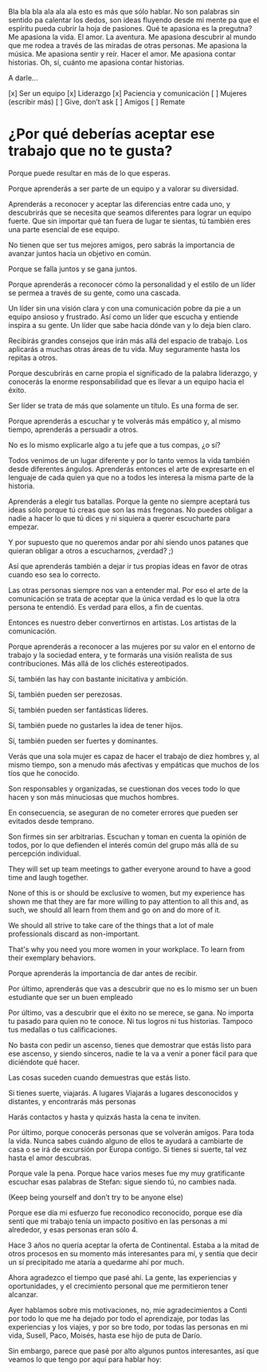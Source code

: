 Bla bla bla ala ala ala esto es más que sólo hablar. No son palabras sin sentido pa calentar los dedos, son ideas fluyendo desde mi mente pa que el espíritu pueda cubrir la hoja de pasiones. Qué te apasiona es la pregutna? Me apasiona la vida. El amor. La aventura. Me apasiona descubrir al mundo que me rodea a través de las miradas de otras personas. Me apasiona la música. Me apasiona sentir y reír. Hacer el amor. Me apasiona contar historias. Oh, sí, cuánto me apasiona contar historias.

A darle...


[x] Ser un equipo
[x] Liderazgo
[x] Paciencia y comunicación
[ ] Mujeres (escribir más)
[ ] Give, don’t ask
[ ] Amigos
[ ] Remate

# ¿Por qué deberías aceptar ese trabajo que no te gusta?

Porque puede resultar en más de lo que esperas.

<!-- Ser un equipo -->

Porque aprenderás a ser parte de un equipo y a valorar su diversidad.

Aprenderás a reconocer y aceptar las diferencias entre cada uno, y descubrirás que se necesita que seamos diferentes para lograr un equipo fuerte. Que sin importar qué tan fuera de lugar te sientas, tú también eres una parte esencial de ese equipo.

No tienen que ser tus mejores amigos, pero sabrás la importancia de avanzar juntos hacia un objetivo en común.

Porque se falla juntos y se gana juntos.

<!-- Liderazgo -->

Porque aprenderás a reconocer cómo la personalidad y el estilo de un líder se permea a través de su gente, como una cascada.

Un líder sin una visión clara y con una comunicación pobre da pie a un equipo ansioso y frustrado. Así como un líder que escucha y entiende inspira a su gente. Un líder que sabe hacia dónde van y lo deja bien claro.

Recibirás grandes consejos que irán más allá del espacio de trabajo. Los aplicarás a muchas otras áreas de tu vida. Muy seguramente hasta los repitas a otros.

Porque descubrirás en carne propia el significado de la palabra liderazgo, y conocerás la enorme responsabilidad que es llevar a un equipo hacia el éxito.

Ser líder se trata de más que solamente un título. Es una forma de ser.

<!-- Paciencia y comunicación -->

Porque aprenderás a escuchar y te volverás más empático y, al mismo tiempo, aprenderás a persuadir a otros.

No es lo mismo explicarle algo a tu jefe que a tus compas, ¿o sí?

Todos venimos de un lugar diferente y por lo tanto vemos la vida también desde diferentes ángulos. Aprenderás entonces el arte de expresarte en el lenguaje de cada quien ya que no a todos les interesa la misma parte de la historia.

Aprenderás a elegir tus batallas. Porque la gente no siempre aceptará tus ideas sólo porque tú creas que son las más fregonas. No puedes obligar a nadie a hacer lo que tú dices y ni siquiera a querer escucharte para empezar.

Y por supuesto que no queremos andar por ahí siendo unos patanes que quieran obligar a otros a escucharnos, ¿verdad? ;)

Así que aprenderás también a dejar ir tus propias ideas en favor de otras cuando eso sea lo correcto.

Las otras personas siempre nos van a entender mal. Por eso el arte de la comunicación se trata de aceptar que la única verdad es lo que la otra persona te entendió. Es verdad para ellos, a fin de cuentas.

Entonces es nuestro deber convertirnos en artistas. Los artistas de la comunicación.

<!-- Cause you'll learn the art of communication.

You will become a better listener and a more empathetic person, and at the same time you'll become better at persuading others.

It ain't never gonna be the same explaining something to your manager than to your peers.

People come from different backgrounds and perspectives, and so you will come to master the art of expressing in different ways to different persons. Not everybody is always interested in the same part of the story.

You'll learn to pick your battles.

Cause people won't buy into your ideas only because you think they're great. You can't force them to do as you say nor even listen to you to begin with. And of course we don't want to go around being jerks trying to force anyone, right? ;)

You'll therefore learn to let go of your own ideas in favor of others when it's the right thing to do.

People will always misunderstand you, but the art of communication is all about the realization that what people understand is true. It is true for them.

It is then our duty to become artists. The artists of communication. -->

<!-- Mujeres (escribir más) -->

Porque aprenderás a reconocer a las mujeres por su valor en el entorno de trabajo y la sociedad entera, y te formarás una visión realista de sus contribuciones. Más allá de los clichés estereotipados.

Sí, también las hay con bastante inicitativa y ambición.

Sí, también pueden ser perezosas.

Sí, también pueden ser fantásticas líderes.

Sí, también puede no gustarles la idea de tener hijos.

Sí, también pueden ser fuertes y dominantes.

Verás que una sola mujer es capaz de hacer el trabajo de diez hombres y, al mismo tiempo, son a menudo más afectivas y empáticas que muchos de los tíos que he conocido.

Son responsables y organizadas, se cuestionan dos veces todo lo que hacen y son más minuciosas que muchos hombres.

En consecuencia, se aseguran de no cometer errores que pueden ser evitados desde temprano.

Son firmes sin ser arbitrarias. Escuchan y toman en cuenta la opinión de todos, por lo que defienden el interés común del grupo más allá de su percepción individual.

They will set up team meetings to gather everyone around to have a good time and laugh together.

None of this is or should be exclusive to women, but my experience has shown me that they are far more willing to pay attention to all this and, as such, we should all learn from them and go on and do more of it.

We should all strive to take care of the things that a lot of male professionals discard as non-important.

That's why you need you more women in your workplace. To learn from their exemplary behaviors.

<!-- Give, don’t ask -->

Porque aprenderás la importancia de dar antes de recibir.

Por último, aprenderás que vas a descubrir que no es lo mismo ser un buen estudiante que ser un buen empleado

Por último, vas a descubrir que el éxito no se merece, se gana. No importa tu pasado para quien no te conoce. Ni tus logros ni tus historias. Tampoco tus medallas o tus calificaciones.

No basta con pedir un ascenso, tienes que demostrar que estás listo para ese ascenso, y siendo sinceros, nadie te la va a venir a poner fácil para que diciéndote qué hacer.

Las cosas suceden cuando demuestras que estás listo.

<!-- Amigos -->

Si tienes suerte, viajarás. A lugares Viajarás a lugares desconocidos y distantes, y encontrarás más personas

Harás contactos y hasta y quizxás hasta la cena te inviten.

Por último, porque conocerás personas que se volverán amigos. Para toda la vida. Nunca sabes cuándo alguno de ellos te ayudará a cambiarte de casa o se irá de excursión por Europa contigo. Si tienes si suerte, tal vez hasta el amor descubras.

<!-- Remate -->

Porque vale la pena. Porque hace varios meses fue my muy gratificante escuchar esas palabras de Stefan: sigue siendo tú, no cambies nada.

(Keep being yourself and don’t try to be anyone else)

Porque ese día mi esfuerzo fue reconodico reconocido, porque ese día sentí que mi trabajo tenía un impacto positivo en las personas a mi alrededor, y esas personas eran sólo 4.

Hace 3 años no quería aceptar la oferta de Continental. Estaba a la mitad de otros procesos en su momento más interesantes para mí, y sentía que decir un sí precipitado me ataría a quedarme ahí por much.

Ahora agradezco el tiempo que pasé ahí. La gente, las experiencias y oportunidades, y el crecimiento personal que me permitieron tener alcanzar.

Ayer hablamos sobre mis motivaciones, no, mie agradecimientos a Conti por todo lo que me ha dejado por todo el aprendizaje, por todas las experiencias y los viajes, y por so bre todo, por todas las personas en mi vida, Susell, Paco, Moisés, hasta ese hijo de puta de Darío.

Sin embargo, parece que pasé por alto algunos puntos interesantes, así que veamos lo que tengo por aquí para hablar hoy:
